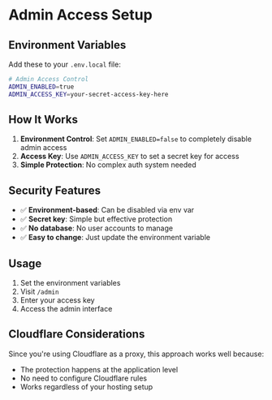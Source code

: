 # Admin Access Setup

## Environment Variables

Add these to your `.env.local` file:

```bash
# Admin Access Control
ADMIN_ENABLED=true
ADMIN_ACCESS_KEY=your-secret-access-key-here
```

## How It Works

1. **Environment Control**: Set `ADMIN_ENABLED=false` to completely disable admin access
2. **Access Key**: Use `ADMIN_ACCESS_KEY` to set a secret key for access
3. **Simple Protection**: No complex auth system needed

## Security Features

- ✅ **Environment-based**: Can be disabled via env var
- ✅ **Secret key**: Simple but effective protection
- ✅ **No database**: No user accounts to manage
- ✅ **Easy to change**: Just update the environment variable

## Usage

1. Set the environment variables
2. Visit `/admin`
3. Enter your access key
4. Access the admin interface

## Cloudflare Considerations

Since you're using Cloudflare as a proxy, this approach works well because:

- The protection happens at the application level
- No need to configure Cloudflare rules
- Works regardless of your hosting setup

